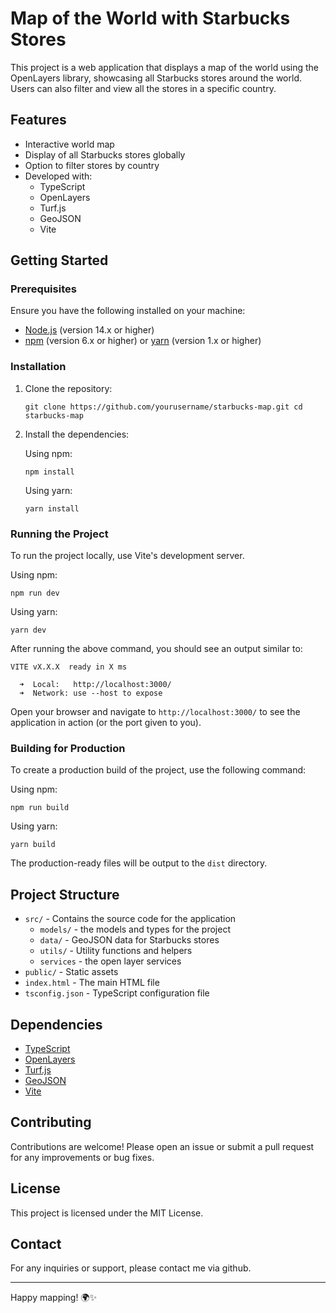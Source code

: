 # Map of the World with Starbucks Stores

This project is a web application that displays a map of the world using the OpenLayers library, showcasing all Starbucks stores around the world. Users can also filter and view all the stores in a specific country.

## Features

-   Interactive world map
-   Display of all Starbucks stores globally
-   Option to filter stores by country
-   Developed with:
    -   TypeScript
    -   OpenLayers
    -   Turf.js
    -   GeoJSON
    -   Vite

## Getting Started

### Prerequisites

Ensure you have the following installed on your machine:

-   [Node.js](https://nodejs.org/) (version 14.x or higher)
-   [npm](https://www.npmjs.com/) (version 6.x or higher) or [yarn](https://yarnpkg.com/) (version 1.x or higher)

### Installation

1. Clone the repository:

    `git clone https://github.com/yourusername/starbucks-map.git cd starbucks-map`

2. Install the dependencies:

    Using npm:

    `npm install`

    Using yarn:

    `yarn install`

### Running the Project

To run the project locally, use Vite's development server.

Using npm:

`npm run dev`

Using yarn:

`yarn dev`

After running the above command, you should see an output similar to:

```
VITE vX.X.X  ready in X ms

  ➜  Local:   http://localhost:3000/
  ➜  Network: use --host to expose
```

Open your browser and navigate to `http://localhost:3000/` to see the application in action (or the port given to you).

### Building for Production

To create a production build of the project, use the following command:

Using npm:

`npm run build`

Using yarn:

`yarn build`

The production-ready files will be output to the `dist` directory.

## Project Structure

-   `src/` - Contains the source code for the application
    -   `models/` - the models and types for the project
    -   `data/` - GeoJSON data for Starbucks stores
    -   `utils/` - Utility functions and helpers
    -   `services` - the open layer services
-   `public/` - Static assets
-   `index.html` - The main HTML file
-   `tsconfig.json` - TypeScript configuration file

## Dependencies

-   [TypeScript](https://www.typescriptlang.org/)
-   [OpenLayers](https://openlayers.org/)
-   [Turf.js](https://turfjs.org/)
-   [GeoJSON](https://geojson.org/)
-   [Vite](https://vitejs.dev/)

## Contributing

Contributions are welcome! Please open an issue or submit a pull request for any improvements or bug fixes.

## License

This project is licensed under the MIT License.

## Contact

For any inquiries or support, please contact me via github.

---

Happy mapping! 🌍✨
